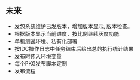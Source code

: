 ## 未来
* 发包系统维护已发版本，增加版本显示, 版本检查。
* 根据版本显示当前进度，按比例继续灰度功能
* 单机测试环境、私有化部署
* 按IDC操作日志中任务结束后给出总的执行统计结果
* 发布时传入环境变量
* 每个PKG发布脚本定制
* 发布流程